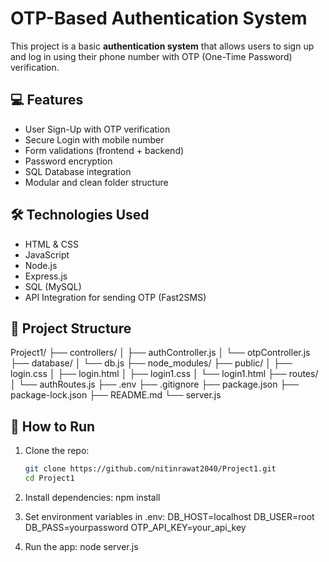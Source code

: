 # OTP-Based Authentication System

This project is a basic **authentication system** that allows users to sign up and log in using their phone number with OTP (One-Time Password) verification.

## 💻 Features

- User Sign-Up with OTP verification
- Secure Login with mobile number
- Form validations (frontend + backend)
- Password encryption
- SQL Database integration
- Modular and clean folder structure

## 🛠️ Technologies Used

- HTML & CSS
- JavaScript
- Node.js
- Express.js
- SQL (MySQL)
- API Integration for sending OTP (Fast2SMS)

## 📂 Project Structure

Project1/
├── controllers/
│   ├── authController.js
│   └── otpController.js
├── database/
│   └── db.js
├── node_modules/
├── public/
│   ├── login.css
│   ├── login.html
│   ├── login1.css
│   └── login1.html
├── routes/
│   └── authRoutes.js
├── .env
├── .gitignore
├── package.json
├── package-lock.json
├── README.md
└── server.js


## 🚀 How to Run

1. Clone the repo:

   ```bash
   git clone https://github.com/nitinrawat2040/Project1.git
   cd Project1

   ```

2. Install dependencies:
   npm install

3. Set environment variables in .env:
   DB_HOST=localhost
   DB_USER=root
   DB_PASS=yourpassword
   OTP_API_KEY=your_api_key

4. Run the app:
   node server.js
